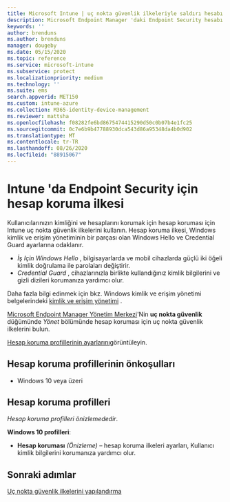 ```yaml
---
title: Microsoft Intune | uç nokta güvenlik ilkeleriyle saldırı hesabı koruma ayarlarını yönetme | Microsoft Docs
description: Microsoft Endpoint Manager 'daki Endpoint Security hesabı koruma ilkesi ayarlarıyla yönettiğiniz cihazlar için ilkeleri yapılandırın ve dağıtın.
keywords: ''
author: brenduns
ms.author: brenduns
manager: dougeby
ms.date: 05/15/2020
ms.topic: reference
ms.service: microsoft-intune
ms.subservice: protect
ms.localizationpriority: medium
ms.technology: ''
ms.suite: ems
search.appverid: MET150
ms.custom: intune-azure
ms.collection: M365-identity-device-management
ms.reviewer: mattsha
ms.openlocfilehash: f08282fe6bd8675474415290d50c0b07b4e1fc25
ms.sourcegitcommit: 0c7e6b9b47788930dca543d86a95348da4b0d902
ms.translationtype: MT
ms.contentlocale: tr-TR
ms.lasthandoff: 08/26/2020
ms.locfileid: "88915067"
---
```

# <a name="account-protection-policy-for-endpoint-security-in-intune"></a>Intune 'da Endpoint Security için hesap koruma ilkesi

Kullanıcılarınızın kimliğini ve hesaplarını korumak için hesap koruması için Intune uç nokta güvenlik ilkelerini kullanın. Hesap koruma ilkesi, Windows kimlik ve erişim yönetiminin bir parçası olan Windows Hello ve Credential Guard ayarlarına odaklanır.

- *İş Için Windows Hello* , bilgisayarlarda ve mobil cihazlarda güçlü iki öğeli kimlik doğrulama ile parolaları değiştirir.
- *Credential Guard* , cihazlarınızla birlikte kullandığınız kimlik bilgilerini ve gizli dizileri korumanıza yardımcı olur.

Daha fazla bilgi edinmek için bkz. Windows kimlik ve erişim yönetimi belgelerindeki [kimlik ve erişim yönetimi](/windows/security/identity-protection/) .

[Microsoft Endpoint Manager Yönetim Merkezi](https://go.microsoft.com/fwlink/?linkid=2109431)'Nin **uç nokta güvenlik** düğümünde *Yönet* bölümünde hesap koruması için uç nokta güvenlik ilkelerini bulun.

[Hesap koruma profillerinin ayarlarını](../protect/endpoint-security-asr-profile-settings.md)görüntüleyin.

## <a name="prerequisites-for-account-protection-profiles"></a>Hesap koruma profillerinin önkoşulları

- Windows 10 veya üzeri

## <a name="account-protection-profiles"></a>Hesap koruma profilleri

*Hesap koruma profilleri önizlemededir*.

**Windows 10 profilleri**:

- **Hesap koruması** *(Önizleme)* – hesap koruma ilkeleri ayarları, Kullanıcı kimlik bilgilerini korumanıza yardımcı olur.

## <a name="next-steps"></a>Sonraki adımlar

[Uç nokta güvenlik ilkelerini yapılandırma](../protect/endpoint-security-policy.md#create-an-endpoint-security-policy)